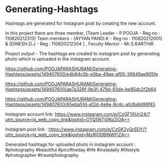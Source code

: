 # Generating-Hashtags
Hashtags are generated for Instagram post by creating the new account.

In this project there are three member,
[Team Leader - P.POOJA - Reg no : 110820212313] Team members - [AYYAN PANDI.K - Reg no : 110820212001] & [DINESH.D.J -  Reg : 110820212304 ] , Faculty Mentor - Mr.S.KARTHIK 

Project output - The hashtags are created to instagram post by generating photo which is uploaded in the instagram account.

https://github.com/POOJAPARASHURAM/Generating-Hashtags/assets/149407600/e4b84c0b-e0ba-49ae-af05-36649ae905fe



https://github.com/POOJAPARASHURAM/Generating-Hashtags/assets/149407600/ae7a328f-9e3f-479d-93de-be85dc2f2b64



https://github.com/POOJAPARASHURAM/Generating-Hashtags/assets/149407600/65eba51d-af2d-4e8e-9c4c-afc8a9d99f45

Instagram account link: https://www.instagram.com/p/CzGF1XUri24/?utm_source=ig_web_copy_link&igshid=OTQ5NTI0NzZiOA==

Instagram post link : https://www.instagram.com/p/CzGK2yQrSDY/?utm_source=ig_web_copy_link&igshid=MzRlODBiNWFlZA==

Generated hashtags for uploaded photo in instagram account : #photography #beautiful #picoftheday #life #instadaily #lifestyle #photographer #travelphotography
